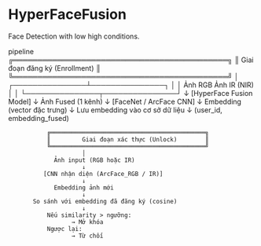 # HyperFaceFusion

Face Detection with low high conditions.

pipeline
╔════════════════════════════════════════════╗
║ Giai đoạn đăng ký (Enrollment) ║
╚════════════════════════════════════════════╝
│
┌───────────────┴───────────────┐
│ │
Ảnh RGB Ảnh IR (NIR)
│ │
└───────────────┬───────────────┘
↓
[HyperFace Fusion Model]
↓
Ảnh Fused (1 kênh)
↓
[FaceNet / ArcFace CNN]
↓
Embedding (vector đặc trưng)
↓
Lưu embedding vào cơ sở dữ liệu
↓
(user_id, embedding_fused)

               ╔════════════════════════════════════════════╗
               ║         Giai đoạn xác thực (Unlock)        ║
               ╚════════════════════════════════════════════╝
                         │
                 Ảnh input (RGB hoặc IR)
                         ↓
              [CNN nhận diện (ArcFace_RGB / IR)]
                         ↓
                 Embedding ảnh mới
                         ↓
           So sánh với embedding đã đăng ký (cosine)
                         ↓
               Nếu similarity > ngưỡng:
                      → Mở khóa
               Ngược lại:
                      → Từ chối
